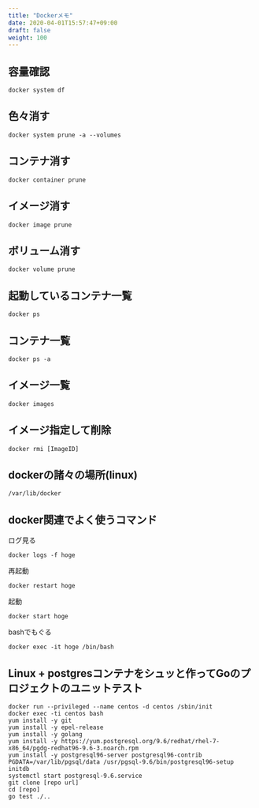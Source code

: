 ```yaml
---
title: "Dockerメモ"
date: 2020-04-01T15:57:47+09:00
draft: false
weight: 100
---
```


## 容量確認

```
docker system df
```

## 色々消す

```
docker system prune -a --volumes
```

## コンテナ消す

```
docker container prune
```

## イメージ消す

```
docker image prune
```

## ボリューム消す

```
docker volume prune
```

## 起動しているコンテナ一覧

```
docker ps
```

## コンテナ一覧

```
docker ps -a
```

## イメージ一覧

```
docker images
```

## イメージ指定して削除

```shell
docker rmi [ImageID]
```

## dockerの諸々の場所(linux)

```
/var/lib/docker
```

## docker関連でよく使うコマンド


ログ見る

```
docker logs -f hoge
```

再起動

```
docker restart hoge
```

起動

```
docker start hoge
```

bashでもぐる


```
docker exec -it hoge /bin/bash
```

## Linux + postgresコンテナをシュッと作ってGoのプロジェクトのユニットテスト

```
docker run --privileged --name centos -d centos /sbin/init
docker exec -ti centos bash
yum install -y git
yum install -y epel-release
yum install -y golang
yum install -y https://yum.postgresql.org/9.6/redhat/rhel-7-x86_64/pgdg-redhat96-9.6-3.noarch.rpm
yum install -y postgresql96-server postgresql96-contrib
PGDATA=/var/lib/pgsql/data /usr/pgsql-9.6/bin/postgresql96-setup initdb
systemctl start postgresql-9.6.service
git clone [repo url]
cd [repo]
go test ./..
```
